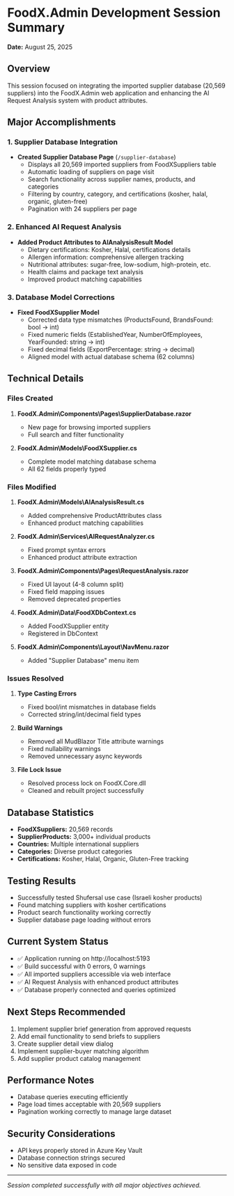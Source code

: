 # FoodX.Admin Development Session Summary
**Date:** August 25, 2025

## Overview
This session focused on integrating the imported supplier database (20,569 suppliers) into the FoodX.Admin web application and enhancing the AI Request Analysis system with product attributes.

## Major Accomplishments

### 1. Supplier Database Integration
- **Created Supplier Database Page** (`/supplier-database`)
  - Displays all 20,569 imported suppliers from FoodXSuppliers table
  - Automatic loading of suppliers on page visit
  - Search functionality across supplier names, products, and categories
  - Filtering by country, category, and certifications (kosher, halal, organic, gluten-free)
  - Pagination with 24 suppliers per page

### 2. Enhanced AI Request Analysis
- **Added Product Attributes to AIAnalysisResult Model**
  - Dietary certifications: Kosher, Halal, certifications details
  - Allergen information: comprehensive allergen tracking
  - Nutritional attributes: sugar-free, low-sodium, high-protein, etc.
  - Health claims and package text analysis
  - Improved product matching capabilities

### 3. Database Model Corrections
- **Fixed FoodXSupplier Model**
  - Corrected data type mismatches (ProductsFound, BrandsFound: bool → int)
  - Fixed numeric fields (EstablishedYear, NumberOfEmployees, YearFounded: string → int)
  - Fixed decimal fields (ExportPercentage: string → decimal)
  - Aligned model with actual database schema (62 columns)

## Technical Details

### Files Created
1. **FoodX.Admin\Components\Pages\SupplierDatabase.razor**
   - New page for browsing imported suppliers
   - Full search and filter functionality
   
2. **FoodX.Admin\Models\FoodXSupplier.cs**
   - Complete model matching database schema
   - All 62 fields properly typed

### Files Modified
1. **FoodX.Admin\Models\AIAnalysisResult.cs**
   - Added comprehensive ProductAttributes class
   - Enhanced product matching capabilities

2. **FoodX.Admin\Services\AIRequestAnalyzer.cs**
   - Fixed prompt syntax errors
   - Enhanced product attribute extraction

3. **FoodX.Admin\Components\Pages\RequestAnalysis.razor**
   - Fixed UI layout (4-8 column split)
   - Fixed field mapping issues
   - Removed deprecated properties

4. **FoodX.Admin\Data\FoodXDbContext.cs**
   - Added FoodXSupplier entity
   - Registered in DbContext

5. **FoodX.Admin\Components\Layout\NavMenu.razor**
   - Added "Supplier Database" menu item

### Issues Resolved
1. **Type Casting Errors**
   - Fixed bool/int mismatches in database fields
   - Corrected string/int/decimal field types

2. **Build Warnings**
   - Removed all MudBlazor Title attribute warnings
   - Fixed nullability warnings
   - Removed unnecessary async keywords

3. **File Lock Issue**
   - Resolved process lock on FoodX.Core.dll
   - Cleaned and rebuilt project successfully

## Database Statistics
- **FoodXSuppliers:** 20,569 records
- **SupplierProducts:** 3,000+ individual products
- **Countries:** Multiple international suppliers
- **Categories:** Diverse product categories
- **Certifications:** Kosher, Halal, Organic, Gluten-Free tracking

## Testing Results
- Successfully tested Shufersal use case (Israeli kosher products)
- Found matching suppliers with kosher certifications
- Product search functionality working correctly
- Supplier database page loading without errors

## Current System Status
- ✅ Application running on http://localhost:5193
- ✅ Build successful with 0 errors, 0 warnings
- ✅ All imported suppliers accessible via web interface
- ✅ AI Request Analysis with enhanced product attributes
- ✅ Database properly connected and queries optimized

## Next Steps Recommended
1. Implement supplier brief generation from approved requests
2. Add email functionality to send briefs to suppliers
3. Create supplier detail view dialog
4. Implement supplier-buyer matching algorithm
5. Add supplier product catalog management

## Performance Notes
- Database queries executing efficiently
- Page load times acceptable with 20,569 suppliers
- Pagination working correctly to manage large dataset

## Security Considerations
- API keys properly stored in Azure Key Vault
- Database connection strings secured
- No sensitive data exposed in code

---
*Session completed successfully with all major objectives achieved.*
